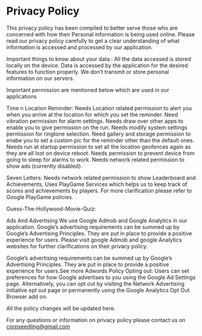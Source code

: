 # Privacy Policy

This privacy policy has been compiled to better serve those who are concerned with how their Personal information is being used online.
Please read our privacy policy carefully to get a clear understanding of what information is accessed and processed by our application.
 

Important things to know about your data :
All the data accessed is stored locally on the device. Data is accessed by the application for the desired features to function properly. We don’t transmit or store personal information on our servers.


Important permission are mentioned below which are used in our applications

Time n Location Reminder:
Needs Location related permission to alert you when you arrive at the location for which you set the reminder.
Need vibration permission for alarm settings.
Needs draw over other apps to enable you to give permission on the run.
Needs modify system settings permission for ringtone selection.
Need gallery and storage permission to enabe you to set a custom pic for the reminder other than the default ones.
Needs run at startup permission to set all the location geofences again as they are all lost on device reboot.
Needs permission to prevent device from going to sleep for alarms to work.
Needs network related permission to show ads (currently disabled).

Seven Letters:
Needs network related permission to show Leaderboard and Achievements, Uses PlayGame Services which helps us to keep track of scores and achievements by players. For more clarification please refer to Google PlayGame policies.





Guess-The-Hollywood-Movie-Quiz:





 

Ads And Advertising
We use Google Admob and Google Analytics in our application. Google’s advertising requirements can be summed up by Google’s Advertising Principles.
They are put in place to provide a positive experience for users.
Please visit google Admob and google Analytics websites for further clarifications on their privacy policy.

Google’s advertising requirements can be summed up by Google’s Advertising Principles. They are put in place to provide a positive experience for users.See more Adwords Policy
Opting out:
Users can set preferences for how Google advertises to you using the Google Ad Settings page. Alternatively, you can opt out by visiting the Network Advertising initiative opt out page or permanently using the Google Analytics Opt Out Browser add on.
 

All the policy changes will be updated here.
 

For any questions or information on privacy policy please contact us on corpseedling@gmail.com
